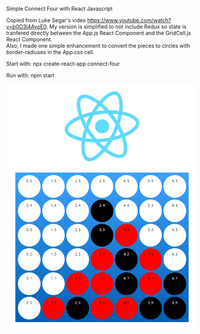 Simple Connect Four with React Javascript

Copied from Luke Segar's video https://www.youtube.com/watch?v=b0O3i4AyoE0.
My version is simplified to not include Redux so state is tranfered directly between the App.js React Component and the GridCell.js React Component.  
Also, I made one simple enhancement to convert the pieces to circles with border-radiuses in the App.css cell.

Start with:
npx create-react-app connect-four

Run with:
npm start

![Connect Four React](img/connect-four-react.png)